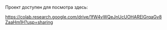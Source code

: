 Проект доступен для посмотра здесь: 

https://colab.research.google.com/drive/1fW4vWQeJnUcUOHARElGrqaGv8ZaaHm1H?usp=sharing
